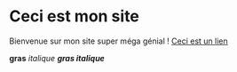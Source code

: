 # Ceci est mon site
Bienvenue sur mon site super méga génial !
[Ceci est un lien](https://matias.ma/nsfw/)

**gras**
*italique*
***gras italique***

